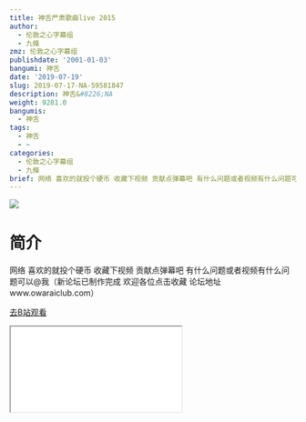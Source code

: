 ```yaml
---
title: 神舌严肃歌曲live 2015
author:
  - 伦敦之心字幕组
  - 九條
zmz: 伦敦之心字幕组
publishdate: '2001-01-03'
bangumi: 神舌
date: '2019-07-19'
slug: 2019-07-17-NA-59581847
description: 神舌&#8226;NA
weight: 9281.0
bangumis:
  - 神舌
tags:
  - 神舌
  - ~
categories:
  - 伦敦之心字幕组
  - 九條
brief: 网络 喜欢的就投个硬币 收藏下视频 贡献点弹幕吧 有什么问题或者视频有什么问题可以@我（新论坛已制作完成 欢迎各位点击收藏 论坛地址www.owaraiclub.com）
---
```

![](https://raw.githubusercontent.com/tcgriffith/owaraisite/master/static/tmpimg/812823654c0ccad2f4892dc62f49d257be5b2eef.jpg.480.jpg)
# 简介  
网络
喜欢的就投个硬币 收藏下视频 贡献点弹幕吧 有什么问题或者视频有什么问题可以@我（新论坛已制作完成 欢迎各位点击收藏 论坛地址www.owaraiclub.com）  

[去B站观看](https://www.bilibili.com/video/av59581847/)
<div class ="resp-container"><iframe class="testiframe" src="//player.bilibili.com/player.html?aid=59581847"", scrolling="no", allowfullscreen="true" > </iframe></div> 
